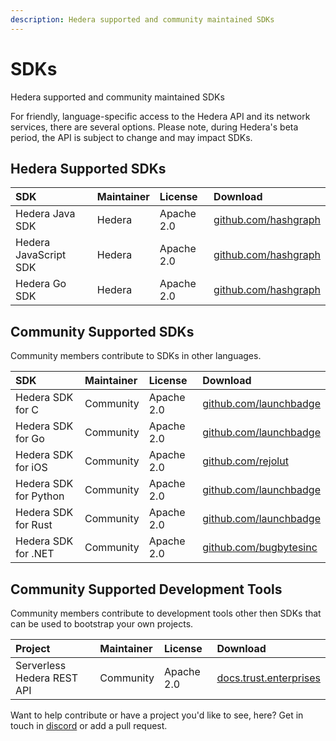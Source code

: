```yaml
---
description: Hedera supported and community maintained SDKs
---
```


# SDKs

Hedera supported and community maintained SDKs

For friendly, language-specific access to the Hedera API and its network services, there are several options. Please note, during Hedera's beta period, the API is subject to change and may impact SDKs.

## Hedera Supported SDKs

| SDK | Maintainer | License | Download |
| :--- | :--- | :--- | :--- |
| Hedera Java SDK | Hedera | Apache 2.0 | [github.com/hashgraph](https://github.com/hashgraph/hedera-sdk-java) |
| Hedera JavaScript SDK | Hedera | Apache 2.0 | [github.com/hashgraph](https://github.com/hashgraph/hedera-sdk-js) |
| Hedera Go SDK | Hedera | Apache 2.0 | [github.com/hashgraph](https://github.com/hashgraph/hedera-sdk-go) |

## Community Supported SDKs

Community members contribute to SDKs in other languages.

| SDK | Maintainer | License | Download |
| :--- | :--- | :--- | :--- |
| Hedera SDK for C | Community | Apache 2.0 | [github.com/launchbadge](https://github.com/launchbadge/hedera-sdk-rust) |
| Hedera SDK for Go | Community | Apache 2.0 | [github.com/launchbadge](https://github.com/launchbadge/hedera-sdk-go) |
| Hedera SDK for iOS | Community | Apache 2.0 | [github.com/rejolut](https://github.com/Rejolut/hedera-ios-sdk) |
| Hedera SDK for Python | Community | Apache 2.0 | [github.com/launchbadge](https://github.com/launchbadge/hedera-sdk-python) |
| Hedera SDK for Rust | Community | Apache 2.0 | [github.com/launchbadge](https://github.com/launchbadge/hedera-sdk-rust) |
| Hedera SDK for .NET | Community | Apache 2.0 | [github.com/bugbytesinc](https://github.com/bugbytesinc/Hashgraph) |

## Community Supported Development Tools

Community members contribute to development tools other then SDKs that can be used to bootstrap your own projects.

| Project | Maintainer | License | Download |
| :--- | :--- | :--- | :--- |
| Serverless Hedera REST API | Community | Apache 2.0 | [docs.trust.enterprises](https://docs.trust.enterprises/) |

Want to help contribute or have a project you'd like to see, here? Get in touch in [discord](https://discordapp.com/invite/FFb9YFX) or add a pull request.
